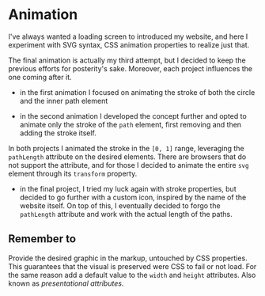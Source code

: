 # Animation

I've always wanted a loading screen to introduced my website, and here I experiment with SVG syntax, CSS animation properties to realize just that.

The final animation is actually my third attempt, but I decided to keep the previous efforts for posterity's sake. Moreover, each project influences the one coming after it.

- in the first animation I focused on animating the stroke of both the circle and the inner path element

- in the second animation I developed the concept further and opted to animate only the stroke of the `path` element, first removing and then adding the stroke itself.

In both projects I animated the stroke in the `[0, 1]` range, leveraging the `pathLength` attribute on the desired elements. There are browsers that do not support the attribute, and for those I decided to animate the entire `svg` element through its `transform` property.

- in the final project, I tried my luck again with stroke properties, but decided to go further with a custom icon, inspired by the name of the website itself. On top of this, I eventually decided to forgo the `pathLength` attribute and work with the actual length of the paths.

## Remember to

Provide the desired graphic in the markup, untouched by CSS properties. This guarantees that the visual is preserved were CSS to fail or not load. For the same reason add a default value to the `width` and `height` attributes. Also known as _presentational attributes_.
